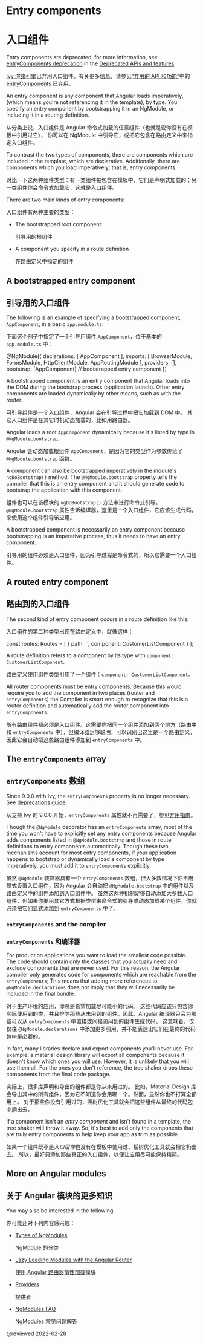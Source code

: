 # Entry components

# 入口组件

<div class="alert is-helpful">

Entry components are deprecated, for more information, see [entryComponents deprecation](guide/deprecations#entrycomponents-and-analyze_for_entry_components-no-longer-required) in the [Deprecated APIs and features](guide/deprecations).

[Ivy 渲染引擎](https://angular.cn/guide/ivy)已弃用入口组件。有关更多信息，请参见[“弃用的 API 和功能”](https://angular.cn/guide/deprecations)中的 [entryComponents 已弃用](https://angular.io/guide/deprecations#entrycomponents-and-analyze_for_entry_components-no-longer-required)。

</div>

An entry component is any component that Angular loads imperatively, (which means you're not referencing it in the template), by type.
You specify an entry component by bootstrapping it in an NgModule, or including it in a routing definition.

从分类上说，入口组件是 Angular 命令式加载的任意组件（也就是说你没有在模板中引用过它），
你可以在 NgModule 中引导它，或把它包含在路由定义中来指定入口组件。

<div class="alert is-helpful">

To contrast the two types of components, there are components which are included in the template, which are declarative.
Additionally, there are components which you load imperatively; that is, entry components.

对比一下这两种组件类型：有一类组件被包含在模板中，它们是声明式加载的；另一类组件你会命令式加载它，这就是入口组件。

</div>

There are two main kinds of entry components:

入口组件有两种主要的类型：

* The bootstrapped root component

  引导用的根组件

* A component you specify in a route definition

  在路由定义中指定的组件

## A bootstrapped entry component

## 引导用的入口组件

The following is an example of specifying a bootstrapped component, `AppComponent`, in a basic `app.module.ts`:

下面这个例子中指定了一个引导用组件 `AppComponent`，位于基本的 `app.module.ts` 中：

<code-example format="typescript" language="typescript">

&commat;NgModule({
  declarations: [
    AppComponent
  ],
  imports: [
    BrowserModule,
    FormsModule,
    HttpClientModule,
    AppRoutingModule
  ],
  providers: [],
  bootstrap: [AppComponent] // bootstrapped entry component
})

</code-example>

A bootstrapped component is an entry component that Angular loads into the DOM during the bootstrap process (application launch).
Other entry components are loaded dynamically by other means, such as with the router.

可引导组件是一个入口组件，Angular 会在引导过程中把它加载到 DOM 中。
其它入口组件是在其它时机动态加载的，比如用路由器。

Angular loads a root `AppComponent` dynamically because it's listed by type in `@NgModule.bootstrap`.

Angular 会动态加载根组件 `AppComponent`，是因为它的类型作为参数传给了 `@NgModule.bootstrap` 函数。

<div class="alert is-helpful">

A component can also be bootstrapped imperatively in the module's `ngDoBootstrap()` method.
The `@NgModule.bootstrap` property tells the compiler that this is an entry component and it should generate code to bootstrap the application with this component.

组件也可以在该模块的 `ngDoBootstrap()` 方法中进行命令式引导。
`@NgModule.bootstrap` 属性告诉编译器，这里是一个入口组件，它应该生成代码，来使用这个组件引导该应用。

</div>

A bootstrapped component is necessarily an entry component because bootstrapping is an imperative process, thus it needs to have an entry component.

引导用的组件必须是入口组件，因为引导过程是命令式的，所以它需要一个入口组件。

## A routed entry component

## 路由到的入口组件

The second kind of entry component occurs in a route definition like this:

入口组件的第二种类型出现在路由定义中，就像这样：

<code-example format="typescript" language="typescript">

const routes: Routes = [
  {
    path: '',
    component: CustomerListComponent
  }
];

</code-example>

A route definition refers to a component by its type with `component: CustomerListComponent`.

路由定义使用组件类型引用了一个组件：`component: CustomerListComponent`。

All router components must be entry components.
Because this would require you to add the component in two places (router and `entryComponents`) the Compiler is smart enough to recognize that this is a router definition and automatically add the router component into `entryComponents`.

所有路由组件都必须是入口组件。这需要你把同一个组件添加到两个地方（路由中和 `entryComponents` 中），但编译器足够聪明，可以识别出这里是一个路由定义，因此它会自动把这些路由组件添加到 `entryComponents` 中。

## The `entryComponents` array

## `entryComponents` 数组

<div class="alert is-helpful">

Since 9.0.0 with Ivy, the `entryComponents` property is no longer necessary.
See [deprecations guide](guide/deprecations#entryComponents).

   从支持 Ivy 的 9.0.0 开始，`entryComponents` 属性就不再需要了，参见[弃用指南](guide/deprecations#entryComponents)。

</div>

Though the `@NgModule` decorator has an `entryComponents` array, most of the time you won't have to explicitly set any entry components because Angular adds components listed in `@NgModule.bootstrap` and those in route definitions to entry components automatically.
Though these two mechanisms account for most entry components, if your application happens to bootstrap or dynamically load a component by type imperatively, you must add it to `entryComponents` explicitly.

虽然 `@NgModule` 装饰器具有一个 `entryComponents` 数组，但大多数情况下你不用显式设置入口组件，因为 Angular 会自动把 `@NgModule.bootstrap` 中的组件以及路由定义中的组件添加到入口组件中。
虽然这两种机制足够自动添加大多数入口组件，但如果你要用其它方式根据类型来命令式的引导或动态加载某个组件，你就必须把它们显式添加到 `entryComponents` 中了。

### `entryComponents` and the compiler

### `entryComponents` 和编译器

For production applications you want to load the smallest code possible.
The code should contain only the classes that you actually need and exclude components that are never used.
For this reason, the Angular compiler only generates code for components which are reachable from the `entryComponents`; This means that adding more references to `@NgModule.declarations` does not imply that they will necessarily be included in the final bundle.

对于生产环境的应用，你总是希望加载尽可能小的代码。
这些代码应该只包含你实际使用到的类，并且排除那些从未用到的组件。因此，Angular 编译器只会为那些可以从 `entryComponents` 中直接或间接访问到的组件生成代码。
这意味着，仅仅往 `@NgModule.declarations` 中添加更多引用，并不能表达出它们在最终的代码包中是必要的。

In fact, many libraries declare and export components you'll never use.
For example, a material design library will export all components because it doesn't know which ones you will use.
However, it is unlikely that you will use them all.
For the ones you don't reference, the tree shaker drops these components from the final code package.

实际上，很多库声明和导出的组件都是你从未用过的。
比如，Material Design 库会导出其中的所有组件，因为它不知道你会用哪一个。然而，显然你也不打算全都用上。
对于那些你没有引用过的，摇树优化工具就会把这些组件从最终的代码包中摘出去。

If a component isn't an *entry component* and isn't found in a template, the tree shaker will throw it away.
So, it's best to add only the components that are truly entry components to help keep your app as trim as possible.

如果一个组件既不是*入口组件*也没有在模板中使用过，摇树优化工具就会把它扔出去。
所以，最好只添加那些真正的入口组件，以便让应用尽可能保持精简。

## More on Angular modules

## 关于 Angular 模块的更多知识

You may also be interested in the following:

你可能还对下列内容感兴趣：

* [Types of NgModules](guide/module-types)

  [NgModule 的分类](guide/module-types)

* [Lazy Loading Modules with the Angular Router](guide/lazy-loading-ngmodules)

  [使用 Angular 路由器惰性加载模块](guide/lazy-loading-ngmodules)

* [Providers](guide/providers)

  [提供者](guide/providers)

* [NgModules FAQ](guide/ngmodule-faq)

  [NgModules 常见问题解答](guide/ngmodule-faq)

<!-- links -->

<!-- external links -->

<!-- end links -->

@reviewed 2022-02-28